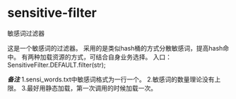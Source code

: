 # sensitive-filter
敏感词过滤器

这是一个敏感词的过滤器。
采用的是类似hash桶的方式分散敏感词，提高hash命中。
有两种加载资源的方式，可结合自身业务选择。
入口：SensitiveFilter.DEFAULT.filter(str);


***备注***
1.sensi_words.txt中敏感词格式为一行一个。
2.敏感词的数量理论没有上限。
3.最好用静态加载，第一次调用的时候加载一次。
